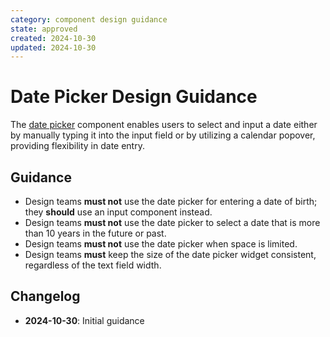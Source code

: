 ```yaml
---
category: component design guidance
state: approved
created: 2024-10-30
updated: 2024-10-30
---
```


# Date Picker Design Guidance

The [date picker](https://clarity.design/documentation/datepicker) component enables users to select and input a date either by manually typing it into the input field or by utilizing a calendar popover, providing flexibility in date entry.

## Guidance

- Design teams **must not** use the date picker for entering a date of birth; they **should** use an input component instead.
- Design teams **must not** use the date picker to select a date that is more than 10 years in the future or past.
- Design teams **must not** use the date picker when space is limited.
- Design teams **must** keep the size of the date picker widget consistent, regardless of the text field width.

## Changelog

- **2024-10-30**: Initial guidance
